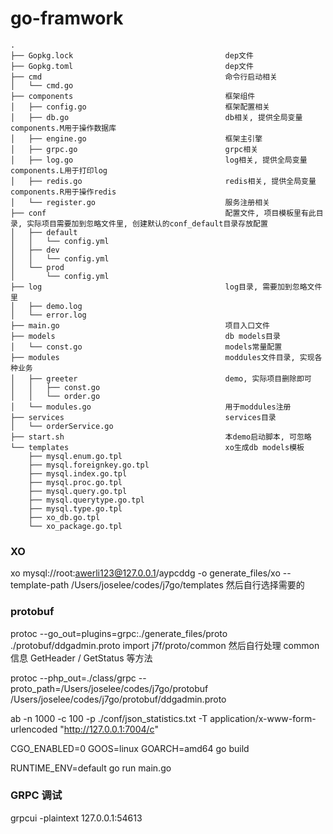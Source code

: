 # go-framwork

```
.
├── Gopkg.lock									dep文件
├── Gopkg.toml									dep文件
├── cmd										    命令行启动相关
│   └── cmd.go
├── components									框架组件
│   ├── config.go								框架配置相关
│   ├── db.go									db相关, 提供全局变量components.M用于操作数据库
│   ├── engine.go								框架主引擎
│   ├── grpc.go									grpc相关
│   ├── log.go									log相关, 提供全局变量components.L用于打印log
│   ├── redis.go								redis相关, 提供全局变量components.R用于操作redis
│   └── register.go								服务注册相关
├── conf										配置文件, 项目模板里有此目录, 实际项目需要加到忽略文件里, 创建默认的conf_default目录存放配置
│   ├── default
│   │   └── config.yml
│   ├── dev
│   │   └── config.yml
│   └── prod
│       └── config.yml
├── log											log目录, 需要加到忽略文件里
│   ├── demo.log
│   └── error.log
├── main.go										项目入口文件
├── models										db models目录
│   └── const.go								models常量配置
├── modules										moddules文件目录, 实现各种业务
│   ├── greeter									demo, 实际项目删除即可
│   │   ├── const.go
│   │   └── order.go
│   └── modules.go								用于moddules注册
├── services									services目录
│   └── orderService.go
├── start.sh									本demo启动脚本, 可忽略
└── templates									xo生成db models模板
    ├── mysql.enum.go.tpl
    ├── mysql.foreignkey.go.tpl
    ├── mysql.index.go.tpl
    ├── mysql.proc.go.tpl
    ├── mysql.query.go.tpl
    ├── mysql.querytype.go.tpl
    ├── mysql.type.go.tpl
    ├── xo_db.go.tpl
    └── xo_package.go.tpl
```



### XO
xo mysql://root:awerli123@127.0.0.1/aypcddg -o generate_files/xo --template-path /Users/joselee/codes/j7go/templates
然后自行选择需要的

### protobuf
protoc --go_out=plugins=grpc:./generate_files/proto ./protobuf/ddgadmin.proto
import  j7f/proto/common
然后自行处理 common 信息 GetHeader / GetStatus 等方法 

protoc --php_out=./class/grpc --proto_path=/Users/joselee/codes/j7go/protobuf /Users/joselee/codes/j7go/protobuf/ddgadmin.proto


ab -n 1000 -c 100 -p ./conf/json_statistics.txt -T application/x-www-form-urlencoded "http://127.0.0.1:7004/c"

CGO_ENABLED=0 GOOS=linux GOARCH=amd64 go build

RUNTIME_ENV=default go run main.go

### GRPC 调试  
grpcui -plaintext 127.0.0.1:54613





